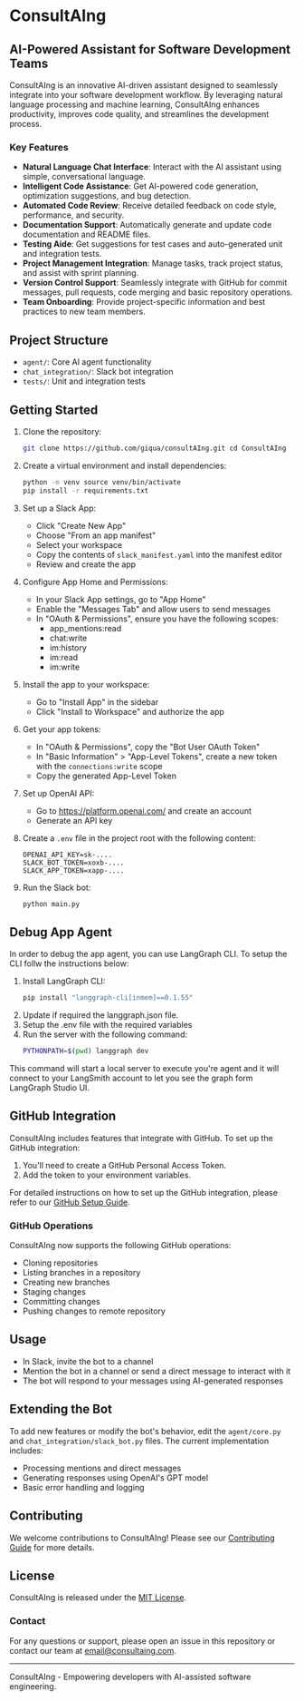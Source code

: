 # ConsultAIng

## AI-Powered Assistant for Software Development Teams

ConsultAIng is an innovative AI-driven assistant designed to seamlessly integrate into your software development workflow. By leveraging natural language processing and machine learning, ConsultAIng enhances productivity, improves code quality, and streamlines the development process.

### Key Features

- **Natural Language Chat Interface**: Interact with the AI assistant using simple, conversational language.
- **Intelligent Code Assistance**: Get AI-powered code generation, optimization suggestions, and bug detection.
- **Automated Code Review**: Receive detailed feedback on code style, performance, and security.
- **Documentation Support**: Automatically generate and update code documentation and README files.
- **Testing Aide**: Get suggestions for test cases and auto-generated unit and integration tests.
- **Project Management Integration**: Manage tasks, track project status, and assist with sprint planning.
- **Version Control Support**: Seamlessly integrate with GitHub for commit messages, pull requests, code merging and basic repository operations.
- **Team Onboarding**: Provide project-specific information and best practices to new team members.

## Project Structure

- `agent/`: Core AI agent functionality
- `chat_integration/`: Slack bot integration
- `tests/`: Unit and integration tests

## Getting Started

1. Clone the repository:
    ``` bash
    git clone https://github.com/giqua/consultAIng.git cd ConsultAIng
    ```

2. Create a virtual environment and install dependencies:
    ``` bash
    python -m venv source venv/bin/activate
    pip install -r requirements.txt
    ```
3. Set up a Slack App:
    - Click "Create New App"
    - Choose "From an app manifest"
    - Select your workspace
    - Copy the contents of `slack_manifest.yaml` into the manifest editor
    - Review and create the app

4. Configure App Home and Permissions:
    - In your Slack App settings, go to "App Home"
    - Enable the "Messages Tab" and allow users to send messages
    - In "OAuth & Permissions", ensure you have the following scopes:
        - app_mentions:read
        - chat:write
        - im:history
        - im:read
        - im:write
5. Install the app to your workspace:
    - Go to "Install App" in the sidebar
    - Click "Install to Workspace" and authorize the app

6. Get your app tokens:
    - In "OAuth & Permissions", copy the "Bot User OAuth Token"
    - In "Basic Information" > "App-Level Tokens", create a new token with the `connections:write` scope
    - Copy the generated App-Level Token

7. Set up OpenAI API:
    - Go to https://platform.openai.com/ and create an account
    - Generate an API key

8. Create a `.env` file in the project root with the following content:
    ``` .env
    OPENAI_API_KEY=sk-.... 
    SLACK_BOT_TOKEN=xoxb-.... 
    SLACK_APP_TOKEN=xapp-....
    ```

9. Run the Slack bot:
    ``` bash
    python main.py
    ```

## Debug App Agent
In order to debug the app agent, you can use LangGraph CLI. To setup the CLI follw the instructions below:

1. Install LangGraph CLI:
    ``` bash
    pip install "langgraph-cli[inmem]==0.1.55"
    ```
2. Update if required the langgraph.json file.
3. Setup the .env file with the required variables
4. Run the server with the following command:
    ``` bash
    PYTHONPATH=$(pwd) langgraph dev
    ```

This command will start a local server to execute you're agent and it will connect to your LangSmith
account to let you see the graph form LangGraph Studio UI.

## GitHub Integration

ConsultAIng includes features that integrate with GitHub. To set up the GitHub integration:

1. You'll need to create a GitHub Personal Access Token.
2. Add the token to your environment variables.

For detailed instructions on how to set up the GitHub integration, please refer to our [GitHub Setup Guide](GITHUB_SETUP.md).

### GitHub Operations

ConsultAIng now supports the following GitHub operations:

- Cloning repositories
- Listing branches in a repository
- Creating new branches
- Staging changes
- Committing changes
- Pushing changes to remote repository

## Usage

- In Slack, invite the bot to a channel
- Mention the bot in a channel or send a direct message to interact with it
- The bot will respond to your messages using AI-generated responses

## Extending the Bot

To add new features or modify the bot's behavior, edit the `agent/core.py` and `chat_integration/slack_bot.py` files.
The current implementation includes:

- Processing mentions and direct messages
- Generating responses using OpenAI's GPT model
- Basic error handling and logging

## Contributing

We welcome contributions to ConsultAIng! Please see our [Contributing Guide](CONTRIBUTING.md) for more details.

## License

ConsultAIng is released under the [MIT License](LICENSE).

### Contact

For any questions or support, please open an issue in this repository or contact our team at [email@consultaing.com](mailto:email@consultaing.com).

---

ConsultAIng - Empowering developers with AI-assisted software engineering.